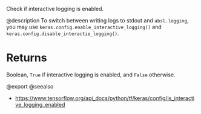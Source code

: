 Check if interactive logging is enabled.

@description
To switch between writing logs to stdout and `absl.logging`, you may use
`keras.config.enable_interactive_logging()` and
`keras.config.disable_interactie_logging()`.

# Returns
Boolean, `True` if interactive logging is enabled,
and `False` otherwise.

@export
@seealso
+ <https://www.tensorflow.org/api_docs/python/tf/keras/config/is_interactive_logging_enabled>
